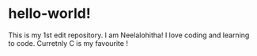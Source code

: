 # hello-world!
This is my 1st edit repository.
I am Neelalohitha! I love coding and learning to code. Curretnly C is my favourite !  
